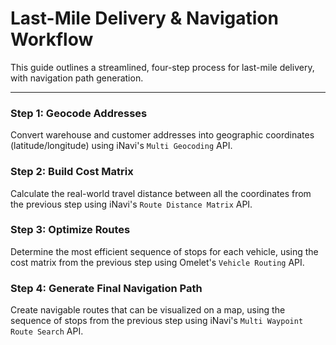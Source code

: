 # Last-Mile Delivery & Navigation Workflow

This guide outlines a streamlined, four-step process for last-mile delivery, with navigation path generation.

---

### Step 1: Geocode Addresses
Convert warehouse and customer addresses into geographic coordinates (latitude/longitude) using iNavi's `Multi Geocoding` API.

### Step 2: Build Cost Matrix
Calculate the real-world travel distance between all the coordinates from the previous step using iNavi's `Route Distance Matrix` API.

### Step 3: Optimize Routes
Determine the most efficient sequence of stops for each vehicle, using the cost matrix from the previous step using Omelet's `Vehicle Routing` API.

### Step 4: Generate Final Navigation Path
Create navigable routes that can be visualized on a map, using the sequence of stops from the previous step using iNavi's `Multi Waypoint Route Search` API.
